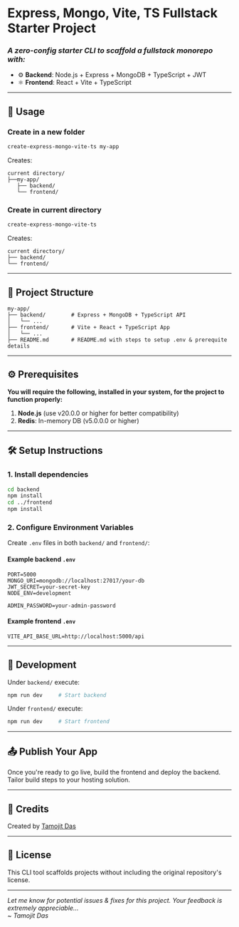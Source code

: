 # Express, Mongo, Vite, TS Fullstack Starter Project

### *A zero-config starter CLI to scaffold a fullstack monorepo with:*

- ⚙️ **Backend**: Node.js + Express + MongoDB + TypeScript + JWT
- ⚛️ **Frontend**: React + Vite + TypeScript

---

## 🚀 Usage

### Create in a new folder

```bash
create-express-mongo-vite-ts my-app
```

Creates:

```
current directory/
├──my-app/
   ├── backend/
   └── frontend/
```

### Create in current directory

```bash
create-express-mongo-vite-ts
```

Creates:

```
current directory/
├── backend/
└── frontend/
```

---

## 📁 Project Structure

```
my-app/
├── backend/        # Express + MongoDB + TypeScript API
│   └── ...
├── frontend/       # Vite + React + TypeScript App
│   └── ...
├── README.md       # README.md with steps to setup .env & prerequite details
```

---

## ⚙ Prerequisites

**You will require the following, installed in your system, for the project to function properly:**
1. **Node.js** (use v20.0.0 or higher for better compatibility)
2. **Redis**: In-memory DB (v5.0.0.0 or higher)

---


## 🛠 Setup Instructions

### 1. Install dependencies

```bash
cd backend
npm install
cd ../frontend
npm install
```

### 2. Configure Environment Variables

Create `.env` files in both `backend/` and `frontend/`:

#### Example backend `.env`

```
PORT=5000
MONGO_URI=mongodb://localhost:27017/your-db
JWT_SECRET=your-secret-key
NODE_ENV=development

ADMIN_PASSWORD=your-admin-password
```

#### Example frontend `.env`

```
VITE_API_BASE_URL=http://localhost:5000/api
```

---

## 🧪 Development

Under `backend/` execute:

```bash
npm run dev     # Start backend
```

Under `frontend/` execute:

```bash
npm run dev     # Start frontend
```

---

## 📤 Publish Your App

Once you're ready to go live, build the frontend and deploy the backend. Tailor build steps to your hosting solution.

---

## 🙌 Credits

Created by [Tamojit Das](https://github.com/Tamoziit)

---

## 📄 License

This CLI tool scaffolds projects without including the original repository's license.

---

*Let me know for potential issues & fixes for this project. Your feedback is extremely appreciable...*<br>
*~ Tamojit Das*

